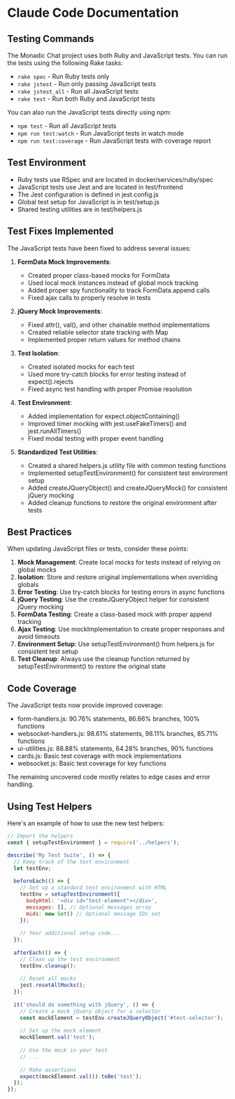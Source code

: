 # Claude Code Documentation

## Testing Commands

The Monadic Chat project uses both Ruby and JavaScript tests. You can run the tests using the following Rake tasks:

- `rake spec` - Run Ruby tests only
- `rake jstest` - Run only passing JavaScript tests
- `rake jstest_all` - Run all JavaScript tests
- `rake test` - Run both Ruby and JavaScript tests

You can also run the JavaScript tests directly using npm:

- `npm test` - Run all JavaScript tests
- `npm run test:watch` - Run JavaScript tests in watch mode
- `npm run test:coverage` - Run JavaScript tests with coverage report

## Test Environment

- Ruby tests use RSpec and are located in docker/services/ruby/spec
- JavaScript tests use Jest and are located in test/frontend
- The Jest configuration is defined in jest.config.js
- Global test setup for JavaScript is in test/setup.js
- Shared testing utilities are in test/helpers.js

## Test Fixes Implemented

The JavaScript tests have been fixed to address several issues:

1. **FormData Mock Improvements**:
   - Created proper class-based mocks for FormData
   - Used local mock instances instead of global mock tracking
   - Added proper spy functionality to track FormData.append calls
   - Fixed ajax calls to properly resolve in tests

2. **jQuery Mock Improvements**:
   - Fixed attr(), val(), and other chainable method implementations
   - Created reliable selector state tracking with Map
   - Implemented proper return values for method chains

3. **Test Isolation**:
   - Created isolated mocks for each test
   - Used more try-catch blocks for error testing instead of expect().rejects
   - Fixed async test handling with proper Promise resolution

4. **Test Environment**:
   - Added implementation for expect.objectContaining()
   - Improved timer mocking with jest.useFakeTimers() and jest.runAllTimers()
   - Fixed modal testing with proper event handling

5. **Standardized Test Utilities**:
   - Created a shared helpers.js utility file with common testing functions
   - Implemented setupTestEnvironment() for consistent test environment setup
   - Added createJQueryObject() and createJQueryMock() for consistent jQuery mocking
   - Added cleanup functions to restore the original environment after tests

## Best Practices

When updating JavaScript files or tests, consider these points:

1. **Mock Management**: Create local mocks for tests instead of relying on global mocks
2. **Isolation**: Store and restore original implementations when overriding globals
3. **Error Testing**: Use try-catch blocks for testing errors in async functions
4. **jQuery Testing**: Use the createJQueryObject helper for consistent jQuery mocking
5. **FormData Testing**: Create a class-based mock with proper append tracking
6. **Ajax Testing**: Use mockImplementation to create proper responses and avoid timeouts
7. **Environment Setup**: Use setupTestEnvironment() from helpers.js for consistent test setup
8. **Test Cleanup**: Always use the cleanup function returned by setupTestEnvironment() to restore the original state

## Code Coverage

The JavaScript tests now provide improved coverage:

- form-handlers.js: 90.76% statements, 86.66% branches, 100% functions
- websocket-handlers.js: 98.61% statements, 98.11% branches, 85.71% functions
- ui-utilities.js: 88.88% statements, 64.28% branches, 90% functions
- cards.js: Basic test coverage with mock implementations
- websocket.js: Basic test coverage for key functions

The remaining uncovered code mostly relates to edge cases and error handling.

## Using Test Helpers

Here's an example of how to use the new test helpers:

```javascript
// Import the helpers
const { setupTestEnvironment } = require('../helpers');

describe('My Test Suite', () => {
  // Keep track of the test environment
  let testEnv;
  
  beforeEach(() => {
    // Set up a standard test environment with HTML
    testEnv = setupTestEnvironment({
      bodyHtml: '<div id="test-element"></div>',
      messages: [], // Optional messages array
      mids: new Set() // Optional message IDs set
    });
    
    // Your additional setup code...
  });
  
  afterEach(() => {
    // Clean up the test environment
    testEnv.cleanup();
    
    // Reset all mocks
    jest.resetAllMocks();
  });
  
  it('should do something with jQuery', () => {
    // Create a mock jQuery object for a selector
    const mockElement = testEnv.createJQueryObject('#test-selector');
    
    // Set up the mock element
    mockElement.val('test');
    
    // Use the mock in your test
    // ...
    
    // Make assertions
    expect(mockElement.val()).toBe('test');
  });
});
```